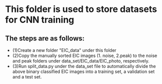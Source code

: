 # This folder is used to store datasets for CNN training
## The steps are as follows:
* (1)Create a new folder "EIC_data" under this folder
* (2)Copy the manually sorted EIC images (1. noise, 2.peak) to the noise and peak folders under data_set/EIC_data/EIC_photo, respectively.
* (3)Run split_data.py under the data_set file to automatically divide the above binary classified EIC images into a training set, a validation set and a test set.
